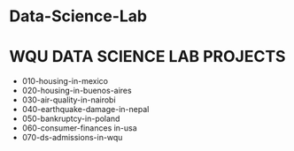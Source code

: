 # Data-Science-Lab

# WQU DATA SCIENCE LAB PROJECTS

- 010-housing-in-mexico
- 020-housing-in-buenos-aires
- 030-air-quality-in-nairobi
- 040-earthquake-damage-in-nepal
- 050-bankruptcy-in-poland
- 060-consumer-finances in-usa
- 070-ds-admissions-in-wqu
